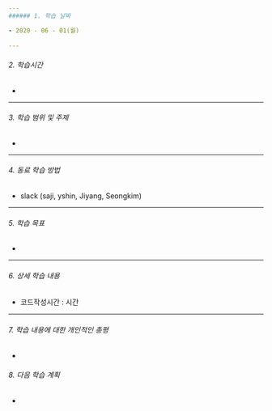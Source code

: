 ```yaml
---
###### 1. 학습 날짜

- 2020 - 06 - 01(월)
 
---
```

###### 2. 학습시간

- 

---
###### 3. 학습 범위 및 주제

- 
---
###### 4. 동료 학습 방법 

- slack (saji, yshin, Jiyang, Seongkim)

---
###### 5. 학습 목표 

- 

---
###### 6. 상세 학습 내용

- 코드작성시간 :  시간



---

###### 7. 학습 내용에 대한 개인적인 총평

- 

###### 8. 다음 학습 계획

-
